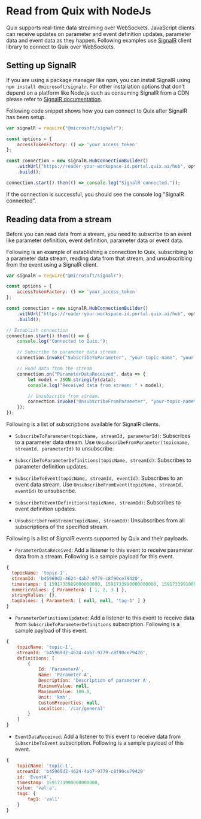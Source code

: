 # Read from Quix with NodeJs

Quix supports real-time data streaming over WebSockets. JavaScript
clients can receive updates on parameter and event definition updates,
parameter data and event data as they happen. Following examples use
[SignalR](https://docs.microsoft.com/en-us/aspnet/core/signalr/introduction?view=aspnetcore-3.1)
client library to connect to Quix over WebSockets.

## Setting up SignalR

If you are using a package manager like npm, you can install SignalR
using `npm install @microsoft/signalr`. For other installation options
that don’t depend on a platform like Node.js such as consuming SignalR
from a CDN please refer to [SignalR
documentation](https://docs.microsoft.com/en-us/aspnet/core/signalr/javascript-client?view=aspnetcore-3.1).

Following code snippet shows how you can connect to Quix after SignalR
has been setup.

``` javascript
var signalR = require("@microsoft/signalr");

const options = {
    accessTokenFactory: () => 'your_access_token'
};

const connection = new signalR.HubConnectionBuilder()
    .withUrl("https://reader-your-workspace-id.portal.quix.ai/hub", options)
    .build();

connection.start().then(() => console.log("SignalR connected."));
```

If the connection is successful, you should see the console log "SignalR
connected".

## Reading data from a stream

Before you can read data from a stream, you need to subscribe to an
event like parameter definition, event definition, parameter data or
event data.

Following is an example of establishing a connection to Quix,
subscribing to a parameter data stream, reading data from that stream,
and unsubscribing from the event using a SignalR client.

``` javascript
var signalR = require("@microsoft/signalr");

const options = {
    accessTokenFactory: () => 'your_access_token'
};

const connection = new signalR.HubConnectionBuilder()
    .withUrl("https://reader-your-workspace-id.portal.quix.ai/hub", options)
    .build();

// Establish connection
connection.start().then(() => {
    console.log("Connected to Quix.");

    // Subscribe to parameter data stream.
    connection.invoke("SubscribeToParameter", "your-topic-name", "your-stream-id", "your-parameter-id");

    // Read data from the stream.
    connection.on("ParameterDataReceived", data => {
        let model = JSON.stringify(data);
        console.log("Received data from stream: " + model);

        // Unsubscribe from stream.
        connection.invoke("UnsubscribeFromParameter", "your-topic-name", "your-stream-id", "your-parameter-id");
    });
});
```

Following is a list of subscriptions available for SignalR clients.

  - `SubscribeToParameter(topicName, streamId, parameterId)`: Subscribes
    to a parameter data stream. Use `UnsubscribeFromParameter(topicname,
    streamId, parameterId)` to unsubscribe.

  - `SubscribeToParameterDefinitions(topicName, streamId)`: Subscribes
    to parameter definition updates.

  - `SubscribeToEvent(topicName, streamId, eventId)`: Subscribes to an
    event data stream. Use `UnsubscribeFromEvent(topicName, streamId,
    eventId)` to unsubscribe.

  - `SubscribeToEventDefinitions(topicName, streamId)`: Subscribes to
    event definition updates.

  - `UnsubscribeFromStream(topicName, streamId)`: Unsubscribes from all
    subscriptions of the specified stream.

Following is a list of SignalR events supported by Quix and their
payloads.

  - `ParameterDataReceived`: Add a listener to this event to receive
    parameter data from a stream. Following is a sample payload for this
    event.

<!-- end list -->

``` javascript
{
  topicName: 'topic-1',
  streamId: 'b45969d2-4624-4ab7-9779-c8f90ce79420',
  timestamps: [ 1591733989000000000, 1591733990000000000, 1591733991000000000 ],
  numericValues: { ParameterA: [ 1, 2, 3 ] },
  stringValues: {},
  tagValues: { ParameterA: [ null, null, 'tag-1' ] }
}
```

  - `ParameterDefinitionsUpdated`: Add a listener to this event to
    receive data from `SubscribeToParameterDefinitions` subscription.
    Following is a sample payload of this event.

<!-- end list -->

``` javascript
{
    topicName: 'topic-1',
    streamId: 'b45969d2-4624-4ab7-9779-c8f90ce79420',
    definitions: [
        {
            Id: 'ParameterA',
            Name: 'Parameter A',
            Description: 'Description of parameter A',
            MinimumValue: null,
            MaximumValue: 100.0,
            Unit: 'kmh',
            CustomProperties: null,
            Localtion: '/car/general'
        }
    ]
}
```

  - `EventDataReceived`: Add a listener to this event to receive data
    from `SubscribeToEvent` subscription. Following is a sample payload
    of this event.

<!-- end list -->

``` javascript
{
    topicName: 'topic-1',
    streamId: 'b45969d2-4624-4ab7-9779-c8f90ce79420'
    id: 'EventA',
    timestamp: 1591733990000000000,
    value: 'val-a',
    tags: {
        tag1: 'val1'
    }
}
```
